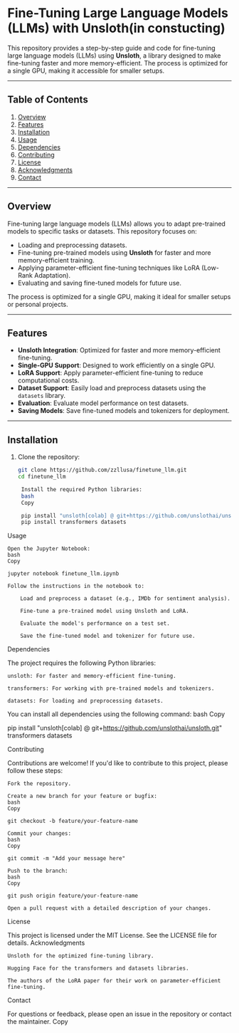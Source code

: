 # Fine-Tuning Large Language Models (LLMs) with Unsloth(in constucting)

This repository provides a step-by-step guide and code for fine-tuning large language models (LLMs) using **Unsloth**, a library designed to make fine-tuning faster and more memory-efficient. The process is optimized for a single GPU, making it accessible for smaller setups.

---

## Table of Contents
1. [Overview](#overview)
2. [Features](#features)
3. [Installation](#installation)
4. [Usage](#usage)
5. [Dependencies](#dependencies)
6. [Contributing](#contributing)
7. [License](#license)
8. [Acknowledgments](#acknowledgments)
9. [Contact](#contact)

---

## Overview

Fine-tuning large language models (LLMs) allows you to adapt pre-trained models to specific tasks or datasets. This repository focuses on:
- Loading and preprocessing datasets.
- Fine-tuning pre-trained models using **Unsloth** for faster and more memory-efficient training.
- Applying parameter-efficient fine-tuning techniques like LoRA (Low-Rank Adaptation).
- Evaluating and saving fine-tuned models for future use.

The process is optimized for a single GPU, making it ideal for smaller setups or personal projects.

---

## Features

- **Unsloth Integration**: Optimized for faster and more memory-efficient fine-tuning.
- **Single-GPU Support**: Designed to work efficiently on a single GPU.
- **LoRA Support**: Apply parameter-efficient fine-tuning to reduce computational costs.
- **Dataset Support**: Easily load and preprocess datasets using the `datasets` library.
- **Evaluation**: Evaluate model performance on test datasets.
- **Saving Models**: Save fine-tuned models and tokenizers for deployment.

---

## Installation

1. Clone the repository:
   ```bash
   git clone https://github.com/zzllusa/finetune_llm.git
   cd finetune_llm

    Install the required Python libraries:
    bash
    Copy

    pip install "unsloth[colab] @ git+https://github.com/unslothai/unsloth.git"
    pip install transformers datasets

Usage

    Open the Jupyter Notebook:
    bash
    Copy

    jupyter notebook finetune_llm.ipynb

    Follow the instructions in the notebook to:

        Load and preprocess a dataset (e.g., IMDb for sentiment analysis).

        Fine-tune a pre-trained model using Unsloth and LoRA.

        Evaluate the model's performance on a test set.

        Save the fine-tuned model and tokenizer for future use.

Dependencies

The project requires the following Python libraries:

    unsloth: For faster and memory-efficient fine-tuning.

    transformers: For working with pre-trained models and tokenizers.

    datasets: For loading and preprocessing datasets.

You can install all dependencies using the following command:
bash
Copy

pip install "unsloth[colab] @ git+https://github.com/unslothai/unsloth.git" transformers datasets

Contributing

Contributions are welcome! If you'd like to contribute to this project, please follow these steps:

    Fork the repository.

    Create a new branch for your feature or bugfix:
    bash
    Copy

    git checkout -b feature/your-feature-name

    Commit your changes:
    bash
    Copy

    git commit -m "Add your message here"

    Push to the branch:
    bash
    Copy

    git push origin feature/your-feature-name

    Open a pull request with a detailed description of your changes.

License

This project is licensed under the MIT License. See the LICENSE file for details.
Acknowledgments

    Unsloth for the optimized fine-tuning library.

    Hugging Face for the transformers and datasets libraries.

    The authors of the LoRA paper for their work on parameter-efficient fine-tuning.

Contact

For questions or feedback, please open an issue in the repository or contact the maintainer.
Copy


